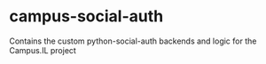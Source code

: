 # campus-social-auth
Contains the custom python-social-auth backends and logic for the Campus.IL project
